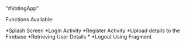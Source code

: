 "#VotingApp" 


Functions Available:

*Splash Screen
*Login Activity
*Register Activity
*Upload details to the Firebase
*Retrieving User Details
*
*Logout Using Fragment
